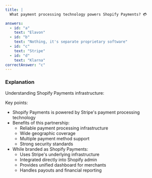 ```yaml
---
title: |
  What payment processing technology powers Shopify Payments? 💳

answers:
  - id: "a"
    text: "Elavon"
  - id: "b"
    text: "Nothing, it's separate proprietary software"
  - id: "c"
    text: "Stripe"
  - id: "d"
    text: "Klarna"
correctAnswer: "c"
---
```


### Explanation

Understanding Shopify Payments infrastructure:

Key points:
- Shopify Payments is powered by Stripe's payment processing technology
- Benefits of this partnership:
  - Reliable payment processing infrastructure
  - Wide geographic coverage
  - Multiple payment method support
  - Strong security standards
- While branded as Shopify Payments:
  - Uses Stripe's underlying infrastructure
  - Integrated directly into Shopify admin
  - Provides unified dashboard for merchants
  - Handles payouts and financial reporting 